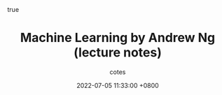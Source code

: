 ---
title: Machine Learning by Andrew Ng (lecture notes)
author: cotes
date: 2022-07-05 11:33:00 +0800
categories: [Machine Learning by Andew Ng, lecture-notes]
tags: [machine-learning]
math: true
mermaid: true
image:
  path: assets\img\courses\machine-learning-andrew-ng\machine-learning-andrew-ng.png
  width: 600
  height: 400
  alt: Machine Learning by Andrew Ng
---